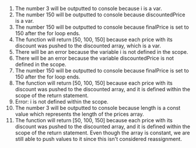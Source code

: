 1. The number 3 will be outputted to console because i is a var.
2. The number 150 will be outputted to console because discountedPrice is a var.
3. The number 150 will be outputted to console because finalPrice is set to 150 after the for loop ends.
4. The function will return [50, 100, 150] because each price with its discount was pushed to the discounted array, which is a var.
5. There will be an error because the variable i is not defined in the scope.
6. There will be an error because the variable discountedPrice is not defined in the scope.
7. The number 150 will be outputted to console because finalPrice is set to 150 after the for loop ends.
8. The function will return [50, 100, 150] because each price with its discount was pushed to the discounted array, and it is defined within the scope of the return statement.
9. Error: i is not defined within the scope.
10. The number 3 will be outputted to console because length is a const value which represents the length of the prices array.
11. The function will return [50, 100, 150] because each price with its discount was pushed to the discounted array, and it is defined within the scope of the return statement. Even though the array is constant, we are still able to push values to it since this isn't considered reassignment.
